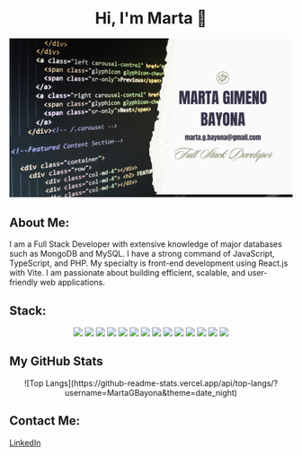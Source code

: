 <h1 align="center">Hi, I'm Marta 👋</h1>

<p align="center">
<img src="./Marta gimeno bayona.png" alt="mi informacion">
</p>



## About Me:

I am a Full Stack Developer with extensive knowledge of major databases such as MongoDB and MySQL. I have a strong command of JavaScript, TypeScript, and PHP. My specialty is front-end development using React.js with Vite. I am passionate about building efficient, scalable, and user-friendly web applications.

## Stack:

<div align="center">
<img src= "https://img.shields.io/badge/JavaScript-323330?style=for-the-badge&logo=javascript&logoColor=F7DF1E"/>
<img src= "https://img.shields.io/badge/React-20232A?style=for-the-badge&logo=react&logoColor=61DAFB"/>
<img src= "https://img.shields.io/badge/Redux-593D88?style=for-the-badge&logo=redux&logoColor=white"/>
<img src= "https://img.shields.io/badge/HTML5-E34F26?style=for-the-badge&logo=html5&logoColor=white"/>
<img src= "https://img.shields.io/badge/CSS3-1572B6?style=for-the-badge&logo=css3&logoColor=white"/>
<img src= "https://img.shields.io/badge/GIT-E44C30?style=for-the-badge&logo=git&logoColor=white"/>
<img src= "https://img.shields.io/badge/Canva-%2300C4CC.svg?&style=for-the-badge&logo=Canva&logoColor=white"/>
<img src= "https://img.shields.io/badge/Laravel-FF2D20?style=for-the-badge&logo=laravel&logoColor=white"/>
<img src= "https://img.shields.io/badge/PHP-777BB4?style=for-the-badge&logo=php&logoColor=white"/>
<img src= "https://img.shields.io/badge/MySQL-005C84?style=for-the-badge&logo=mysql&logoColor=white"/>
<img src= "https://img.shields.io/badge/MongoDB-4EA94B?style=for-the-badge&logo=mongodb&logoColor=white"/>
<img src= "https://img.shields.io/badge/Docker-2CA5E0?style=for-the-badge&logo=docker&logoColor=white"/>
<img src= "https://img.shields.io/badge/Node%20js-339933?style=for-the-badge&logo=nodedotjs&logoColor=white"/>
<img src= "https://img.shields.io/badge/npm-CB3837?style=for-the-badge&logo=npm&logoColor=white"/>
</div>


## My GitHub Stats

<p align="center">
![Top Langs](https://github-readme-stats.vercel.app/api/top-langs/?username=MartaGBayona&theme=date_night)
</p>


## Contact Me:

[LinkedIn](https://www.linkedin.com/in/martagbayona/)